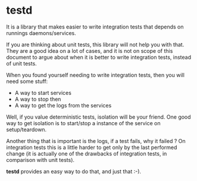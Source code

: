 # testd

It is a library that makes easier to write integration tests that depends on runnings daemons/services.

If you are thinking about unit tests, this library will not help you with that.
They are a good idea on a lot of cases, and it is not on scope of this document to
argue about when it is better to write integration tests, instead of unit tests.

When you found yourself needing to write integration tests, then you will need some stuff:

* A way to start services
* A way to stop then
* A way to get the logs from the services

Well, if you value deterministic tests, isolation will be your friend. One good way to get isolation is
to start/stop a instance of the service on setup/teardown.

Another thing that is important is the logs, if a test fails, why it failed ? On integration tests this
is a little harder to get only by the last performed change (it is actually one of the drawbacks of integration
tests, in comparison with unit tests).

**testd** provides an easy way to do that, and just that :-).
